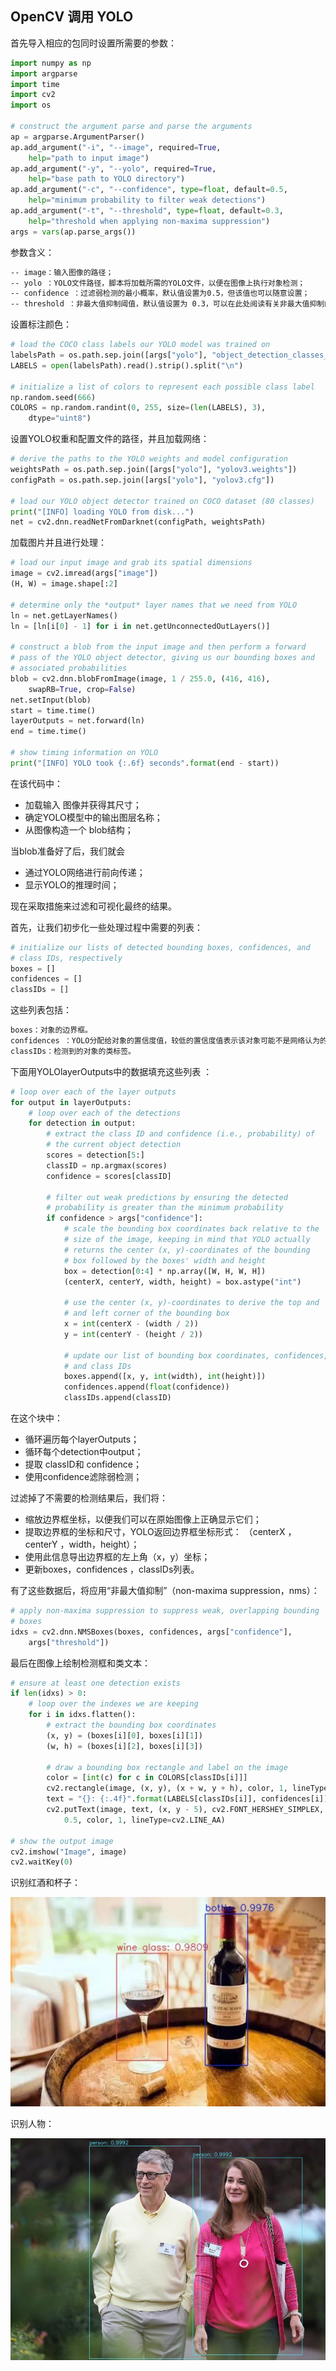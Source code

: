 ## OpenCV 调用 YOLO 

首先导入相应的包同时设置所需要的参数：

```python
import numpy as np
import argparse
import time
import cv2
import os

# construct the argument parse and parse the arguments
ap = argparse.ArgumentParser()
ap.add_argument("-i", "--image", required=True,
    help="path to input image")
ap.add_argument("-y", "--yolo", required=True,
    help="base path to YOLO directory")
ap.add_argument("-c", "--confidence", type=float, default=0.5,
    help="minimum probability to filter weak detections")
ap.add_argument("-t", "--threshold", type=float, default=0.3,
    help="threshold when applying non-maxima suppression")
args = vars(ap.parse_args())
```
参数含义：

```txt
-- image：输入图像的路径；
-- yolo ：YOLO文件路径，脚本将加载所需的YOLO文件，以便在图像上执行对象检测；
-- confidence ：过滤弱检测的最小概率，默认值设置为0.5，但该值也可以随意设置；
-- threshold ：非最大值抑制阈值，默认值设置为 0.3，可以在此处阅读有关非最大值抑制的
```

设置标注颜色：

```python
# load the COCO class labels our YOLO model was trained on
labelsPath = os.path.sep.join([args["yolo"], "object_detection_classes_yolov3.txt"])
LABELS = open(labelsPath).read().strip().split("\n")

# initialize a list of colors to represent each possible class label
np.random.seed(666)
COLORS = np.random.randint(0, 255, size=(len(LABELS), 3),
    dtype="uint8")
```

设置YOLO权重和配置文件的路径，并且加载网络：

```python
# derive the paths to the YOLO weights and model configuration
weightsPath = os.path.sep.join([args["yolo"], "yolov3.weights"])
configPath = os.path.sep.join([args["yolo"], "yolov3.cfg"])

# load our YOLO object detector trained on COCO dataset (80 classes)
print("[INFO] loading YOLO from disk...")
net = cv2.dnn.readNetFromDarknet(configPath, weightsPath)
```

加载图片并且进行处理：

```python
# load our input image and grab its spatial dimensions
image = cv2.imread(args["image"])
(H, W) = image.shape[:2]

# determine only the *output* layer names that we need from YOLO
ln = net.getLayerNames()
ln = [ln[i[0] - 1] for i in net.getUnconnectedOutLayers()]

# construct a blob from the input image and then perform a forward
# pass of the YOLO object detector, giving us our bounding boxes and
# associated probabilities
blob = cv2.dnn.blobFromImage(image, 1 / 255.0, (416, 416),
    swapRB=True, crop=False)
net.setInput(blob)
start = time.time()
layerOutputs = net.forward(ln)
end = time.time()

# show timing information on YOLO
print("[INFO] YOLO took {:.6f} seconds".format(end - start))
```
在该代码中：

- 加载输入 图像并获得其尺寸；
- 确定YOLO模型中的输出图层名称；
- 从图像构造一个 blob结构；

当blob准备好了后，我们就会

- 通过YOLO网络进行前向传递；
- 显示YOLO的推理时间；

现在采取措施来过滤和可视化最终的结果。

首先，让我们初步化一些处理过程中需要的列表：

```python
# initialize our lists of detected bounding boxes, confidences, and
# class IDs, respectively
boxes = []
confidences = []
classIDs = []
```
这些列表包括：

```txt
boxes：对象的边界框。
confidences ：YOLO分配给对象的置信度值，较低的置信度值表示该对象可能不是网络认为的对象。上面的命令行参数中将过滤掉不大于 0.5阈值的对象。
classIDs：检测到的对象的类标签。
```

下面用YOLOlayerOutputs中的数据填充这些列表 ：

```python
# loop over each of the layer outputs
for output in layerOutputs:
    # loop over each of the detections
    for detection in output:
        # extract the class ID and confidence (i.e., probability) of
        # the current object detection
        scores = detection[5:]
        classID = np.argmax(scores)
        confidence = scores[classID]

        # filter out weak predictions by ensuring the detected
        # probability is greater than the minimum probability
        if confidence > args["confidence"]:
            # scale the bounding box coordinates back relative to the
            # size of the image, keeping in mind that YOLO actually
            # returns the center (x, y)-coordinates of the bounding
            # box followed by the boxes' width and height
            box = detection[0:4] * np.array([W, H, W, H])
            (centerX, centerY, width, height) = box.astype("int")

            # use the center (x, y)-coordinates to derive the top and
            # and left corner of the bounding box
            x = int(centerX - (width / 2))
            y = int(centerY - (height / 2))

            # update our list of bounding box coordinates, confidences,
            # and class IDs
            boxes.append([x, y, int(width), int(height)])
            confidences.append(float(confidence))
            classIDs.append(classID)
```
在这个块中：

- 循环遍历每个layerOutputs；
- 循环每个detection中output；
- 提取 classID和 confidence；
- 使用confidence滤除弱检测；

过滤掉了不需要的检测结果后，我们将：

- 缩放边界框坐标，以便我们可以在原始图像上正确显示它们；
- 提取边界框的坐标和尺寸，YOLO返回边界框坐标形式： （centerX ，centerY ，width，height）；
- 使用此信息导出边界框的左上角（x，y）坐标；
- 更新boxes，confidences ，classIDs列表。

有了这些数据后，将应用“非最大值抑制”（non-maxima suppression，nms）：

```python
# apply non-maxima suppression to suppress weak, overlapping bounding
# boxes
idxs = cv2.dnn.NMSBoxes(boxes, confidences, args["confidence"],
    args["threshold"])
```

最后在图像上绘制检测框和类文本：

```python
# ensure at least one detection exists
if len(idxs) > 0:
    # loop over the indexes we are keeping
    for i in idxs.flatten():
        # extract the bounding box coordinates
        (x, y) = (boxes[i][0], boxes[i][1])
        (w, h) = (boxes[i][2], boxes[i][3])

        # draw a bounding box rectangle and label on the image
        color = [int(c) for c in COLORS[classIDs[i]]]
        cv2.rectangle(image, (x, y), (x + w, y + h), color, 1, lineType=cv2.LINE_AA)
        text = "{}: {:.4f}".format(LABELS[classIDs[i]], confidences[i])
        cv2.putText(image, text, (x, y - 5), cv2.FONT_HERSHEY_SIMPLEX,
            0.5, color, 1, lineType=cv2.LINE_AA)

# show the output image
cv2.imshow("Image", image)
cv2.waitKey(0)
```
识别红酒和杯子：

<img src="./cup_result.jpg">

识别人物：


<img src="./result.jpg">

